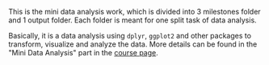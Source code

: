 This is the mini data analysis work, which is divided into 3 milestones folder and 1 output folder. Each folder is meant for one split task of data analysis.   


Basically, it is a data analysis using `dplyr`, `ggplot2` and other packages to transform, visualize and analyze the data. More details can be found in the "Mini Data Analysis" part in the [course page](https://stat545.stat.ubc.ca/course/). 
